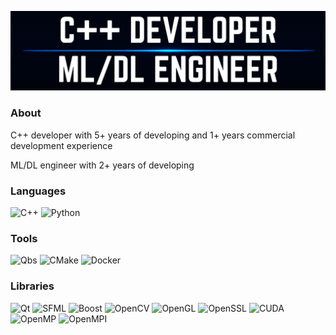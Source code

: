 ![Header](https://github.com/alekseev-d/alekseev-d/blob/master/assets/header.jpg)

### About
C++ developer with 5+ years of developing and 1+ years commercial development experience

ML/DL engineer with 2+ years of developing

### Languages
![C++](https://img.shields.io/badge/-C++-090909?style=for-the-badge&logo=C%2b%2b&logoColor=00599C)
![Python](https://img.shields.io/badge/-Python-090909?style=for-the-badge&logo=python&logoColor=3776AB)

### Tools
![Qbs](https://img.shields.io/badge/-Qbs-090909?style=for-the-badge&logo=Qt&logoColor=41CD52)
![CMake](https://img.shields.io/badge/-CMake-090909?style=for-the-badge&logo=CMake&logoColor=064F8C)
![Docker](https://img.shields.io/badge/-Docker-090909?style=for-the-badge&logo=Docker&logoColor=2496ED)

### Libraries
![Qt](https://img.shields.io/badge/-Qt-090909?style=for-the-badge&logo=Qt&logoColor=2496ED)
![SFML](https://img.shields.io/badge/-SFML-090909?style=for-the-badge&logo=SFML&logoColor=8CC445)
![Boost](https://img.shields.io/badge/-Boost-090909?style=for-the-badge&logo=Boost&logoColor=2496ED)
![OpenCV](https://img.shields.io/badge/-OpenCV-090909?style=for-the-badge&logo=OpenCV&logoColor=5C3EE8)
![OpenGL](https://img.shields.io/badge/-OpenGL-090909?style=for-the-badge&logo=OpenGL&logoColor=5586A4)
![OpenSSL](https://img.shields.io/badge/-OpenSSL-090909?style=for-the-badge&logo=OpenSSL&logoColor=721412)
![CUDA](https://img.shields.io/badge/-CUDA-090909?style=for-the-badge&logo=Nvidia&logoColor=76B900)
![OpenMP](https://img.shields.io/badge/-OpenMP-090909?style=for-the-badge&logo=OpenMP&logoColor=E8E8E8)
![OpenMPI](https://img.shields.io/badge/-OpenMPI-090909?style=for-the-badge&logo=OpenMPI&logoColor=E8E8E8)